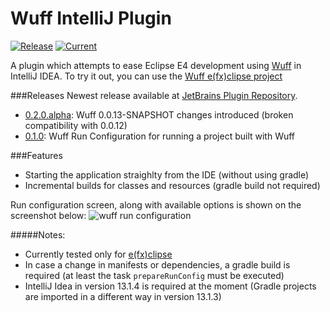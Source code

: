 Wuff IntelliJ Plugin
====================
[![Release](http://img.shields.io/badge/release-v0.1.0-47b31f.svg)](https://github.com/mcmil/wuff-intellij-plugin/releases/latest)
[![Current](http://img.shields.io/badge/current-v0.2.0.alpha-47b31f.svg)](https://github.com/mcmil/wuff-intellij-plugin/releases/tag/v0.2.0.alpha)

A plugin which attempts to ease Eclipse E4 development using [Wuff](https://github.com/akhikhl/wuff) in IntelliJ IDEA. To try it out, you can use the [Wuff e(fx)clipse project](https://github.com/mcmil/wuff-efxclipse-samples)

###Releases
Newest release available at [JetBrains Plugin Repository](http://plugins.jetbrains.com/plugin/7557?pr=).
* [0.2.0.alpha](https://github.com/mcmil/wuff-intellij-plugin/releases/tag/v0.2.0.alpha): Wuff 0.0.13-SNAPSHOT changes introduced (broken compatibility with 0.0.12)
* [0.1.0](https://github.com/mcmil/wuff-intellij-plugin/releases/tag/v0.1.0): Wuff Run Configuration for running a project built with Wuff 

###Features 
* Starting the application straighlty from the IDE (without using gradle)
* Incremental builds for classes and resources (gradle build not required)

Run configuration screen, along with available options is shown on the screenshot below:
![wuff run configuration](https://github.com/mcmil/wuff-intellij-plugin/blob/master/images/run_configuration_screenshot.png "Run configuration")


#####Notes:
* Currently tested only for [e(fx)clipse](http://www.eclipse.org/efxclipse/index.html) 
* In case a change in manifests or dependencies, a gradle build is required (at least the task `prepareRunConfig` must be executed) 
* IntelliJ Idea in version 13.1.4 is required at the moment (Gradle projects are imported in a different way in version 13.1.3)

